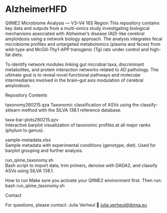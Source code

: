 # AlzheimerHFD


QIIME2 Microbiome Analysis — V3–V4 16S Region
This repository contains key data and outputs from a multi-omics study investigating biological mechanisms associated with Alzheimer’s disease (AD)-like cerebral amyloidosis using a network biology approach. The analysis integrates fecal microbiome profiles and untargeted metabolomics (plasma and feces) from wild-type and McGill-Thy1-APP transgenic (Tg) rats under control and high-fat diets.

To identify network modules linking gut microbial taxa, discriminant metabolites, and protein interaction networks related to AD pathology. The ultimate goal is to reveal novel functional pathways and molecular intermediaries involved in the brain–gut axis modulation of cerebral amyloidosis.





Repository Contents

taxonomy260215.qza
Taxonomic classification of ASVs using the classify-sklearn method with the SILVA 138.1 reference database.
                    
taxa-bar-plots260215.qzv	
Interactive barplot visualization of taxonomic profiles at all major ranks (phylum to genus).

sample-metadata.xlsx	    
Sample metadata with experimental conditions (genotype, diet). Used for barplot grouping and further analysis.

run_qiime_taxonomy.sh	
Bash script to import data, trim primers, denoise with DADA2, and classify ASVs using SILVA 138.1.






How to run
Make sure you activate your QIIME2 environment first. Then run:
bash run_qiime_taxonomy.sh





Contact

For questions, please contact:
Julia Verheul
📧 julia.verheul@ibima.eu
